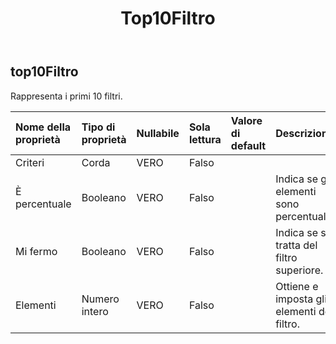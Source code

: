 ﻿---
title: Top10Filtro
second_title: Aspose.Cells Cloud Documen
type: docs
url: /it/specification/model/top10filter/
description: "Aspose.Cells Specifica del modello Cloud: Top10Filter. Gestisci facilmente Excel e altri fogli di calcolo con funzionalità come apertura, generazione, modifica, divisione, unione, confronto e conversione"
kwords: Excel, Office, Foglio di calcolo, Cloud REST API, Top10Filter
weight: 50
---
## **top10Filtro**

 Rappresenta i primi 10 filtri.

| Nome della proprietà| Tipo di proprietà| Nullabile| Sola lettura| Valore di default| Descrizione|
|:- |:- |:- |:- |:- |:- |
| Criteri| Corda| VERO| Falso|||
| È percentuale| Booleano| VERO| Falso|| Indica se gli elementi sono percentuali.|
| Mi fermo| Booleano| VERO| Falso|| Indica se si tratta del filtro superiore.|
| Elementi| Numero intero| VERO| Falso|| Ottiene e imposta gli elementi del filtro.|

